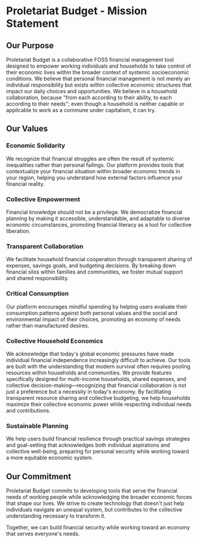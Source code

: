 # Proletariat Budget - Mission Statement

## Our Purpose

Proletariat Budget is a collaborative FOSS financial management tool designed to empower working individuals and households to take control of their economic lives within the broader context of systemic socioeconomic conditions. We believe that personal financial management is not merely an individual responsibility but exists within collective economic structures that impact our daily choices and opportunities. We believe in a household collaboration, because "from each according to their ability, to each according to their needs"; even though a household is neither capable or applicable to work as a commune under capitalism, it can try. 

## Our Values

### Economic Solidarity
We recognize that financial struggles are often the result of systemic inequalities rather than personal failings. Our platform provides tools that contextualize your financial situation within broader economic trends in your region, helping you understand how external factors influence your financial reality.

### Collective Empowerment
Financial knowledge should not be a privilege. We democratize financial planning by making it accessible, understandable, and adaptable to diverse economic circumstances, promoting financial literacy as a tool for collective liberation.

### Transparent Collaboration
We facilitate household financial cooperation through transparent sharing of expenses, savings goals, and budgeting decisions. By breaking down financial silos within families and communities, we foster mutual support and shared responsibility.

### Critical Consumption
Our platform encourages mindful spending by helping users evaluate their consumption patterns against both personal values and the social and environmental impact of their choices, promoting an economy of needs rather than manufactured desires.

### Collective Household Economics
We acknowledge that today's global economic pressures have made individual financial independence increasingly difficult to achieve. Our tools are built with the understanding that modern survival often requires pooling resources within households and communities. We provide features specifically designed for multi-income households, shared expenses, and collective decision-making—recognizing that financial collaboration is not just a preference but a necessity in today's economy. By facilitating transparent resource sharing and collective budgeting, we help households maximize their collective economic power while respecting individual needs and contributions.

### Sustainable Planning
We help users build financial resilience through practical savings strategies and goal-setting that acknowledges both individual aspirations and collective well-being, preparing for personal security while working toward a more equitable economic system.

## Our Commitment

Proletariat Budget commits to developing tools that serve the financial needs of working people while acknowledging the broader economic forces that shape our lives. We strive to create technology that doesn't just help individuals navigate an unequal system, but contributes to the collective understanding necessary to transform it.

Together, we can build financial security while working toward an economy that serves everyone's needs.